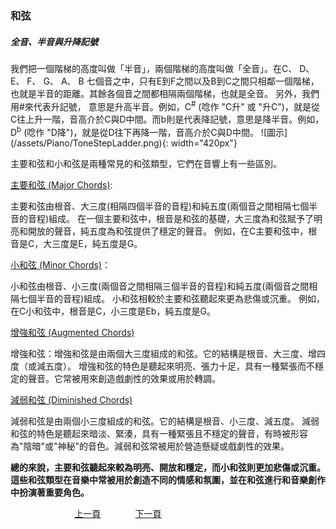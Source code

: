 ﻿---
keywords: 吳老師鋼琴教學 - 和弦
---
<h3>和弦</h3>

<h5>全音、半音與升降記號</h5>
我們把一個階梯的高度叫做「半音」，兩個階梯的高度叫做「全音」。在C、 D、 E、 F、 G、 A、 B 七個音之中，只有E到F之間以及B到C之間只相鄰一個階梯，也就是半音的距離。其餘各個音之間都相隔兩個階梯，也就是全音。
另外，我們用#來代表升記號， 意思是升高半音。例如，C<sup>#</sup> (唸作 "C升" 或 "升C")，就是從C往上升一階，音高介於C與D中間。而b則是代表降記號，意思是降半音。例如，D<sup>b</sup> (唸作 "D降")，就是從D往下再降一階，音高介於C與D中間。
![圖示](/assets/Piano/ToneStepLadder.png){: width="420px"}

主要和弦和小和弦是兩種常見的和弦類型，它們在音響上有一些區別。

[主要和弦 (Major Chords)](MainChords):

主要和弦由根音、大三度(相隔四個半音的音程)和純五度(兩個音之間相隔七個半音的音程)組成。
在一個主要和弦中，根音是和弦的基礎，大三度為和弦賦予了明亮和開放的聲音，純五度為和弦提供了穩定的聲音。
例如，在C主要和弦中，根音是C，大三度是E，純五度是G。

[小和弦 (Minor Chords)](MinorChords)：

小和弦由根音、小三度(兩個音之間相隔三個半音的音程)和純五度(兩個音之間相隔七個半音的音程)組成。
小和弦相較於主要和弦聽起來更為悲傷或沉重。
例如，在C小和弦中，根音是C，小三度是Eb，純五度是G。

[增強和弦 (Augmented Chords)](AugChords)

增強和弦：增強和弦是由兩個大三度組成的和弦。它的結構是根音、大三度、增四度（或減五度）。
增強和弦的特色是聽起來明亮、張力十足，具有一種緊張而不穩定的聲音。它常被用來創造戲劇性的效果或用於轉調。

[減弱和弦 (Diminished Chords)](DimChords)

減弱和弦是由兩個小三度組成的和弦。它的結構是根音、小三度、減五度。
減弱和弦的特色是聽起來暗淡、緊湊，具有一種緊張且不穩定的聲音，有時被形容為"陰暗"或"神秘"的音色。減弱和弦常被用於營造懸疑或戲劇性的效果。

**總的來說，主要和弦聽起來較為明亮、開放和穩定，而小和弦則更加悲傷或沉重。這些和弦類型在音樂中常被用於創造不同的情感和氛圍，並在和弦進行和音樂創作中扮演著重要角色。**

&nbsp;&nbsp;&nbsp;&nbsp;&nbsp;&nbsp;&nbsp;&nbsp;&nbsp;&nbsp;&nbsp;&nbsp;
&nbsp;&nbsp;&nbsp;&nbsp;&nbsp;&nbsp;&nbsp;&nbsp;&nbsp;&nbsp;&nbsp;&nbsp;
[上一頁](Practice07)
&nbsp;&nbsp;&nbsp;&nbsp;&nbsp;&nbsp;&nbsp;&nbsp;&nbsp;&nbsp;&nbsp;&nbsp;
[下一頁](MainChords)



